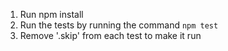1. Run npm install
2. Run the tests by running the command `npm test`
3. Remove '.skip' from each test to make it run